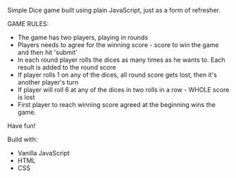 Simple Dice game built using plain JavaScript, just as a form of refresher.

GAME RULES:

- The game has two players, playing in rounds
- Players needs to agree for the winning score - score to win the game and then hit 'submit'
- In each round player rolls the dices as many times as he wants to. Each result is added to the round score
- If player rolls 1 on any of the dices, all round score gets lost, then it's another player's turn
- If player will roll 6 at any of the dices in two rolls in a row - WHOLE score is lost
- First player to reach winning score agreed at the beginning wins the game.

Have fun!

Build with:
- Vanilla JavaScript
- HTML
- CSS
 